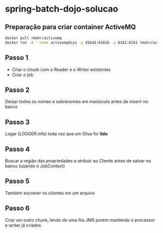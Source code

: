 # spring-batch-dojo-solucao

## Preparação para criar container ActiveMQ
```bash
docker pull rmohr/activemq
docker run -d --name activemqdojo -p 61616:61616 -p 8161:8161 rmohr/activemq
```

## Passo 1
- Criar o chunk com o Reader e o Writer existentes
- Criar o job

## Passo 2
Deixar todos os nomes e sobrenomes em maiúsculo antes de inserir no banco

## Passo 3
Logar (LOGGER.info) toda vez que um Silva for **lido**

## Passo 4
Buscar a região das propriedades e atribuir ao Cliente antes de salvar no banco (usando o JobContext)

## Passo 5
Também escrever os clientes em um arquivo 

## Passo 6
Criar um outro chunk, lendo de uma fila JMS porém mantendo o processor e writer já criados
